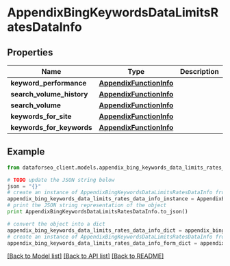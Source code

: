 # AppendixBingKeywordsDataLimitsRatesDataInfo


## Properties

Name | Type | Description | Notes
------------ | ------------- | ------------- | -------------
**keyword_performance** | [**AppendixFunctionInfo**](AppendixFunctionInfo.md) |  | [optional] 
**search_volume_history** | [**AppendixFunctionInfo**](AppendixFunctionInfo.md) |  | [optional] 
**search_volume** | [**AppendixFunctionInfo**](AppendixFunctionInfo.md) |  | [optional] 
**keywords_for_site** | [**AppendixFunctionInfo**](AppendixFunctionInfo.md) |  | [optional] 
**keywords_for_keywords** | [**AppendixFunctionInfo**](AppendixFunctionInfo.md) |  | [optional] 

## Example

```python
from dataforseo_client.models.appendix_bing_keywords_data_limits_rates_data_info import AppendixBingKeywordsDataLimitsRatesDataInfo

# TODO update the JSON string below
json = "{}"
# create an instance of AppendixBingKeywordsDataLimitsRatesDataInfo from a JSON string
appendix_bing_keywords_data_limits_rates_data_info_instance = AppendixBingKeywordsDataLimitsRatesDataInfo.from_json(json)
# print the JSON string representation of the object
print AppendixBingKeywordsDataLimitsRatesDataInfo.to_json()

# convert the object into a dict
appendix_bing_keywords_data_limits_rates_data_info_dict = appendix_bing_keywords_data_limits_rates_data_info_instance.to_dict()
# create an instance of AppendixBingKeywordsDataLimitsRatesDataInfo from a dict
appendix_bing_keywords_data_limits_rates_data_info_form_dict = appendix_bing_keywords_data_limits_rates_data_info.from_dict(appendix_bing_keywords_data_limits_rates_data_info_dict)
```
[[Back to Model list]](../README.md#documentation-for-models) [[Back to API list]](../README.md#documentation-for-api-endpoints) [[Back to README]](../README.md)


